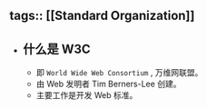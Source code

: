 tags:: [[Standard Organization]]
---

- ## 什么是 W3C
	- 即 `World Wide Web Consortium` , 万维网联盟。
	- 由 Web 发明者 Tim Berners-Lee 创建。
	- 主要工作是开发 Web 标准。